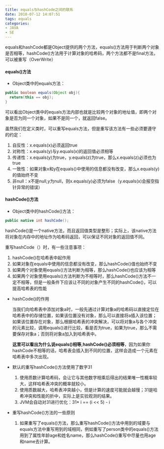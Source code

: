 ```yaml
---
title: equals与hashCode之间的联系
date: 2018-07-12 14:07:51
tags: equals
categories: 
- JAVA
- SE
---
```


equals和hashCode都是Object提供的两个方法，equals()方法用于判断两个对象是否相等，hashCode()方法用于计算对象的哈希码，两个方法都不是final方法，可以被重写（OverWrite）

<!-- more -->

#### equals()方法

- Object类中的equals方法：

~~~java
public boolean equals(Object obj){
  return(this == obj);
}
~~~

可以看出Object类中的equals方法内部也就是比较两个对象的地址值，即两个对象是否为同一个对象，如果不是同一个，就返回false。

  虽然我们在定义类时，可以重写equals方法，但是重写该方法有一些必须要遵守的约定：

1. 自反性：x.equals(x)必须返回true
2. 对称性：x.equals(y)与y.equals(x)的返回值必须相等
3. 传递性：x.equals(y)为true，y.equals(z)为true，那么x.equals(z)必须也为true
4. 一致性：如果对象x和y在equals()中使用的信息都没有改变，那么x.equals(y)的值始终不变
5. 非null：x不是null,y为null，则x.equals(y)必须为false（y.equals(x)会报空指针异常的错误）




#### hashCode()方法

- Object类中的hashCode()方法：

~~~java
public native int hashCode();
~~~

hashCode()是一个native方法，而且返回值类型是整形；实际上，该native方法将对象在内存中的地址作为哈希码返回，可以保证不同对象的返回值不同。

  重写hashCode（）时，有一些注意事项：

1. hashCode()在哈希表中起作用
2. 如果对象在equals中使用的信息都没有改变，那么hashCode()值也始终不变
3. 如果两个对象使用equals()方法判断为相等，那么hashCode()也应该为相等
4. 如果两个对象使用equals()方法判断为不相等时，那么hashCode()方法不一定不相等，但是一般条件下应该让不同的对象产生不同的hashCode()，可以提高哈希表的性能

- hashCode()的作用

  当我们向哈希表中添加对象a时，一般先通过计算对象a的哈希码以直接定位在哈希表中的存储位置，如果该位置没有对象，那么可以直接将a插入该位置；如果该位置存在对象，那么根据哈希表的冲突解决，可以将对象a与各个冲突的元素比较，调用equals()进行比较，看是否为true，如果为true，那么不需要保存对象a；否则将对象a加入到哈希表中。

  **这里可以看出为什么说equals()相等,hashCode()必须相等**，因为如果你hashCode不相等的话，哈希表会插入到不同的位置，这样会造成一个元素在哈希表中多次出现。

- 默认的重写hashCode()方法使用了数字31

  1. 使用质数计算哈希码，会让它与其他数字相乘后得出的结果唯一性概率较大，这样哈希表冲突的概率就较小。
  2. 使用质数越大，哈希表冲突越小，但是计算的速度可能就会越慢；31是哈希冲突和性能的折中，实际上是实验观测的结果。
  3. JVM会自动对31进行优化：31* i == (i << 5) - i

- 重写hashCode()方法的一些原则

  1. 如果重写了equals()方法，那么重写hashCode()方法中用到的域要与equals方法中重写用到的域相同，例如重写了person类中的equals()方法用到了属性年龄age和姓名name，那么hashCode()重写中尽量也用age和name去计算。

